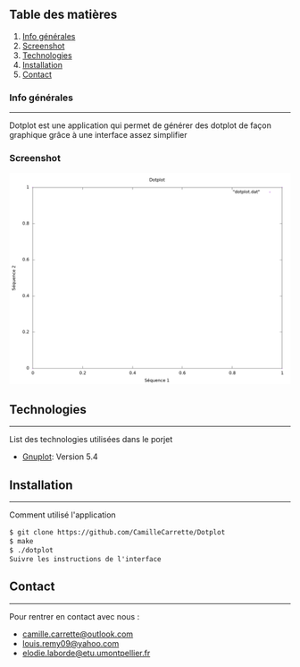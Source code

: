 ## Table des matières
1. [Info générales](#Info-générales)
2. [Screenshot](#Screenshot)
3. [Technologies](#Technologies)
4. [Installation](#Installation)
5. [Contact](#Contact)
### Info générales
***
Dotplot est une application qui permet de générer des dotplot de façon graphique grâce à une interface assez simplifier 
### Screenshot
![expemple de dotplot (deux séquences random de taille 100)](dotplot.png)
## Technologies
***
List des technologies utilisées dans le porjet
* [Gnuplot](http://www.gnuplot.info/): Version 5.4
## Installation
***
Comment utilisé l'application 
```
$ git clone https://github.com/CamilleCarrette/Dotplot
$ make
$ ./dotplot
Suivre les instructions de l'interface
```
## Contact
***
Pour rentrer en contact avec nous :
* camille.carrette@outlook.com
* louis.remy09@yahoo.com
* elodie.laborde@etu.umontpellier.fr